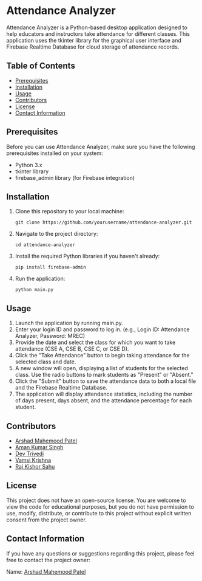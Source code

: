 # Attendance Analyzer

Attendance Analyzer is a Python-based desktop application designed to help educators and instructors take attendance for different classes. This application uses the tkinter library for the graphical user interface and Firebase Realtime Database for cloud storage of attendance records.

## Table of Contents
- [Prerequisites](#prerequisites)
- [Installation](#installation)
- [Usage](#usage)
- [Contributors](#contributors)
- [License](#license)
- [Contact Information](#contact-information)

## Prerequisites
Before you can use Attendance Analyzer, make sure you have the following prerequisites installed on your system:

- Python 3.x
- tkinter library
- firebase_admin library (for Firebase integration)

## Installation
1. Clone this repository to your local machine:

   ```shell
   git clone https://github.com/yourusername/attendance-analyzer.git

2. Navigate to the project directory:

    ```shell
    cd attendance-analyzer

3. Install the required Python libraries if you haven't already:

    ```shell
    pip install firebase-admin

4. Run the application:

    ```shell
    python main.py

## Usage
1. Launch the application by running main.py.
2. Enter your login ID and password to log in. (e.g., Login ID: Attendance Analyzer, Password: MREC)
3. Provide the date and select the class for which you want to take attendance (CSE A, CSE B, CSE C, or CSE D).
4. Click the "Take Attendance" button to begin taking attendance for the selected class and date.
5. A new window will open, displaying a list of students for the selected class. Use the radio buttons to mark students as "Present" or "Absent."
6. Click the "Submit" button to save the attendance data to both a local file and the Firebase Realtime Database.
7. The application will display attendance statistics, including the number of days present, days absent, and the attendance percentage for each student.

## Contributors
- [Arshad Mahemood Patel](#https://github.com/arshadpatel)
- [Aman Kumar Singh](#https://github.com/BlankCodes)
- [Dev Trivedi](#https://github.com/d3v07)
- [Vamsi Krishna](#https://github.com/VamsiKr1shna)
- [Raj Kishor Sahu](#https://github.com/raj-119)

## License
This project does not have an open-source license. You are welcome to view the code for educational purposes, but you do not have permission to use, modify, distribute, or contribute to this project without explicit written consent from the project owner.

## Contact Information
If you have any questions or suggestions regarding this project, please feel free to contact the project owner:

Name: [Arshad Mahemood Patel](#linkedin.com/in/arshad-patel)


